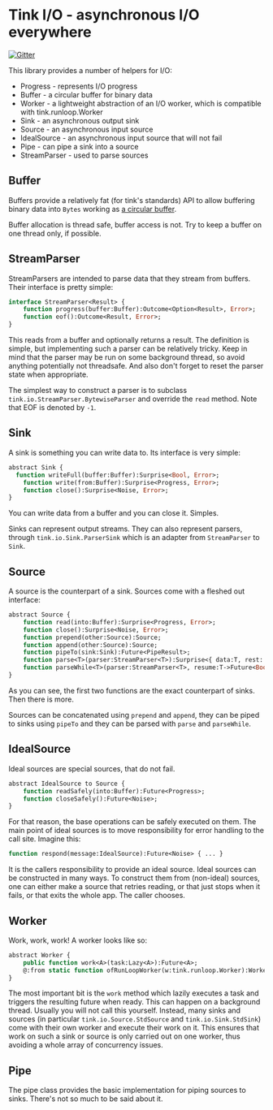 # Tink I/O - asynchronous I/O everywhere
[![Gitter](https://img.shields.io/gitter/room/nwjs/nw.js.svg?maxAge=2592000)](https://gitter.im/haxetink/public)

This library provides a number of helpers for I/O:
 
- Progress - represents I/O progress
- Buffer - a circular buffer for binary data
- Worker - a lightweight abstraction of an I/O worker, which is compatible with tink.runloop.Worker
- Sink - an asynchronous output sink
- Source - an asynchronous input source
- IdealSource - an asynchronous input source that will not fail
- Pipe - can pipe a sink into a source
- StreamParser - used to parse sources

## Buffer

Buffers provide a relatively fat (for tink's standards) API to allow buffering binary data into `Bytes` working as [a circular buffer](https://en.wikipedia.org/wiki/Circular_buffer#How_it_works).

Buffer allocation is thread safe, buffer access is not. Try to keep a buffer on one thread only, if possible.

## StreamParser

StreamParsers are intended to parse data that they stream from buffers. Their interface is pretty simple:

```haxe
interface StreamParser<Result> {
	function progress(buffer:Buffer):Outcome<Option<Result>, Error>;
	function eof():Outcome<Result, Error>;
}
```

This reads from a buffer and optionally returns a result. The definition is simple, but implementing such a parser can be relatively tricky. Keep in mind that the parser may be run on some background thread, so avoid anything potentially not threadsafe. And also don't forget to reset the parser state when appropriate.

The simplest way to construct a parser is to subclass `tink.io.StreamParser.BytewiseParser` and override the `read` method. Note that EOF is denoted by `-1`.

## Sink

A sink is something you can write data to. Its interface is very simple:

```haxe
abstract Sink {
  function writeFull(buffer:Buffer):Surprise<Bool, Error>;
	function write(from:Buffer):Surprise<Progress, Error>;
	function close():Surprise<Noise, Error>;  
}
```

You can write data from a buffer and you can close it. Simples.

Sinks can represent output streams. They can also represent parsers, through `tink.io.Sink.ParserSink` which is an adapter from `StreamParser` to `Sink`.

## Source

A source is the counterpart of a sink. Sources come with a fleshed out interface:
  
```haxe
abstract Source {
	function read(into:Buffer):Surprise<Progress, Error>;
	function close():Surprise<Noise, Error>;
	function prepend(other:Source):Source;
	function append(other:Source):Source;
	function pipeTo(sink:Sink):Future<PipeResult>;
	function parse<T>(parser:StreamParser<T>):Surprise<{ data:T, rest: Source }, Error>;
	function parseWhile<T>(parser:StreamParser<T>, resume:T->Future<Bool>):Surprise<Source, Error>;
}
```

As you can see, the first two functions are the exact counterpart of sinks. Then there is more. 

Sources can be concatenated using `prepend` and `append`, they can be piped to sinks using `pipeTo` and they can be parsed with `parse` and `parseWhile`.

## IdealSource

Ideal sources are special sources, that do not fail.

```haxe
abstract IdealSource to Source {
	function readSafely(into:Buffer):Future<Progress>;
	function closeSafely():Future<Noise>;
}
```

For that reason, the base operations can be safely executed on them. The main point of ideal sources is to move responsibility for error handling to the call site. Imagine this:

```haxe
function respond(message:IdealSource):Future<Noise> { ... }
```

It is the callers responsibility to provide an ideal source. Ideal sources can be constructed in many ways. To construct them from (non-ideal) sources, one can either make a source that retries reading, or that just stops when it fails, or that exits the whole app. The caller chooses.

## Worker

Work, work, work! A worker looks like so:

```haxe
abstract Worker {
	public function work<A>(task:Lazy<A>):Future<A>;
	@:from static function ofRunLoopWorker(w:tink.runloop.Worker):Worker;
}
```

The most important bit is the `work` method which lazily executes a task and triggers the resulting future when ready. This can happen on a background thread. Usually you will not call this yourself. Instead, many sinks and sources (in particular `tink.io.Source.StdSource` and `tink.io.Sink.StdSink`) come with their own worker and execute their work on it. This ensures that work on such a sink or source is only carried out on one worker, thus avoiding a whole array of concurrency issues.

## Pipe

The pipe class provides the basic implementation for piping sources to sinks. There's not so much to be said about it.
